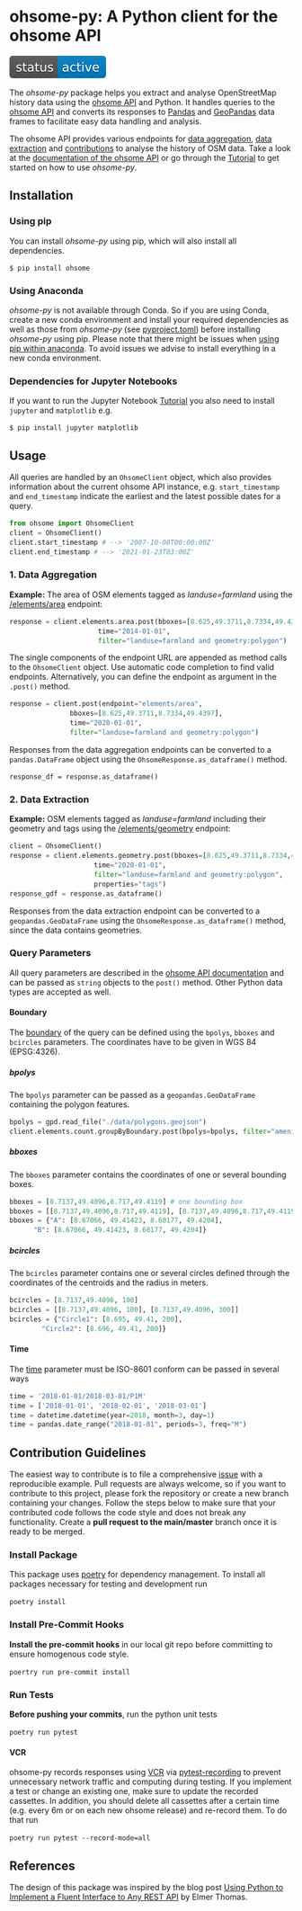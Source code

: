 # ohsome-py: A Python client for the ohsome API

[![status: active](https://github.com/GIScience/badges/raw/master/status/active.svg)](https://github.com/GIScience/badges#active)

The *ohsome-py* package helps you extract and analyse OpenStreetMap history data using the [ohsome API](https://docs.ohsome.org/ohsome-api/v1/) and Python. It handles queries to the [ohsome API](https://docs.ohsome.org/ohsome-api/v1/) and converts its responses to [Pandas](https://pandas.pydata.org/) and [GeoPandas](https://geopandas.org/) data frames to facilitate easy data handling and analysis.

The ohsome API provides various endpoints for [data aggregation](https://api.ohsome.org/v1/swagger-ui.html?urls.primaryName=Data%20Aggregation), [data extraction](https://api.ohsome.org/v1/swagger-ui.html?urls.primaryName=dataExtraction) and [contributions](https://api.ohsome.org/v1/swagger-ui.html?urls.primaryName=Contributions) to analyse the history of OSM data. Take a look at the [documentation of the ohsome API](https://docs.ohsome.org/ohsome-api/stable) or go through the [Tutorial](https://github.com/GIScience/ohsome-py/blob/master/notebooks/Tutorial.ipynb) to get started on how to use *ohsome-py*.

## Installation

### Using pip

You can install *ohsome-py* using pip, which will also install all dependencies.

```
$ pip install ohsome
```

### Using Anaconda

*ohsome-py* is not available through Conda. So if you are using Conda, create a new conda environment and install your required dependencies as well as those from *ohsome-py* (see [pyproject.toml](pyproject.toml)) before installing *ohsome-py* using pip. Please note that there might be issues when [using pip within anaconda](https://www.anaconda.com/blog/using-pip-in-a-conda-environment). To avoid issues we advise to install everything in a new conda environment.

### Dependencies for Jupyter Notebooks

If you want to run the Jupyter Notebook [Tutorial](https://github.com/GIScience/ohsome-py/blob/master/notebooks/Tutorial.ipynb) you also need to install `jupyter` and `matplotlib` e.g.

```
$ pip install jupyter matplotlib
```

## Usage

All queries are handled by an `OhsomeClient` object, which also provides information about the current ohsome API instance, e.g. `start_timestamp` and `end_timestamp` indicate the earliest and the latest possible dates for a query.

``` python
from ohsome import OhsomeClient
client = OhsomeClient()
client.start_timestamp # --> '2007-10-08T00:00:00Z'
client.end_timestamp # --> '2021-01-23T03:00Z'
```

### 1. Data Aggregation

**Example:** The area of OSM elements tagged as _landuse=farmland_ using the [/elements/area](https://api.ohsome.org/v1/swagger-ui.html?urls.primaryName=Data%20Aggregation#/Elements%20Area/area_1) endpoint:

``` python
response = client.elements.area.post(bboxes=[8.625,49.3711,8.7334,49.4397],
				      time="2014-01-01",
				      filter="landuse=farmland and geometry:polygon")
```

The single components of the endpoint URL are appended as method calls to the `OhsomeClient` object. Use automatic code completion to find valid endpoints. Alternatively, you can define the endpoint as argument in the `.post()` method.

``` python
response = client.post(endpoint="elements/area",
		       bboxes=[8.625,49.3711,8.7334,49.4397],
		       time="2020-01-01",
		       filter="landuse=farmland and geometry:polygon")
```

Responses from the data aggregation endpoints can be converted to a `pandas.DataFrame` object using the `OhsomeResponse.as_dataframe()` method.

```
response_df = response.as_dataframe()
```

### 2. Data Extraction

**Example:** OSM elements tagged as _landuse=farmland_ including their geometry and tags using the [/elements/geometry](https://api.ohsome.org/v1/swagger-ui.html?urls.primaryName=Data%20Extraction#/Data%20Extraction/elementsGeometry_1) endpoint:

``` python
client = OhsomeClient()
response = client.elements.geometry.post(bboxes=[8.625,49.3711,8.7334,49.4397],
					 time="2020-01-01",
					 filter="landuse=farmland and geometry:polygon",
					 properties="tags")
response_gdf = response.as_dataframe()
```

Responses from the data extraction endpoint can be converted to a `geopandas.GeoDataFrame`  using the `OhsomeResponse.as_dataframe()` method, since the data contains geometries.

### Query Parameters

All query parameters are described in the [ohsome API documentation](https://docs.ohsome.org/ohsome-api/stable) and can be passed as `string` objects to the `post()` method. Other Python data types are accepted as well.

#### Boundary

The [boundary](https://docs.ohsome.org/ohsome-api/stable/boundaries.html) of the query can be defined using the `bpolys`, `bboxes` and `bcircles` parameters. The coordinates have to be given in WGS 84 (EPSG:4326).

##### bpolys

The `bpolys` parameter can be passed as a `geopandas.GeoDataFrame` containing the polygon features.

``` python
bpolys = gpd.read_file("./data/polygons.geojson")
client.elements.count.groupByBoundary.post(bpolys=bpolys, filter="amenity=restaurant")
```

##### bboxes

The `bboxes` parameter contains the coordinates of one or several bounding boxes.

``` python
bboxes = [8.7137,49.4096,8.717,49.4119] # one bounding box
bboxes = [[8.7137,49.4096,8.717,49.4119], [8.7137,49.4096,8.717,49.4119]]
bboxes = {"A": [8.67066, 49.41423, 8.68177, 49.4204],
	  "B": [8.67066, 49.41423, 8.68177, 49.4204]}
```

##### bcircles

The `bcircles` parameter contains one or several circles defined through the coordinates of the centroids and the radius in meters.

```python
bcircles = [8.7137,49.4096, 100]
bcircles = [[8.7137,49.4096, 100], [8.7137,49.4096, 300]]
bcircles = {"Circle1": [8.695, 49.41, 200],
	    "Circle2": [8.696, 49.41, 200]}
```

#### Time

The [time](https://docs.ohsome.org/ohsome-api/stable/time.html) parameter must be ISO-8601 conform can be passed in several ways

```python
time = '2018-01-01/2018-03-01/P1M'
time = ['2018-01-01', '2018-02-01', '2018-03-01']
time = datetime.datetime(year=2018, month=3, day=1)
time = pandas.date_range("2018-01-01", periods=3, freq="M")
```

## Contribution Guidelines

The easiest way to contribute is to file a comprehensive [issue](https://github.com/GIScience/ohsome-py/issues) with a reproducible example. Pull requests are always welcome, so if you want to contribute to this project, please fork the repository or create a new branch containing your changes. Follow the steps below to make sure that your contributed code follows the code style and does not break any functionality. Create a **pull request to the main/master** branch once it is ready to be merged.

### Install Package

This package uses [poetry](https://python-poetry.org/) for dependency management. To install all packages necessary for testing and development run

`poetry install`

### Install Pre-Commit Hooks

**Install the pre-commit hooks** in our local git repo before committing to ensure homogenous code style.

`poertry run pre-commit install`

### Run Tests

**Before pushing your commits**, run the python unit tests

`poetry run pytest`

#### VCR

ohsome-py records responses using [VCR](https://vcrpy.readthedocs.io/en/latest/) via [pytest-recording](https://github.com/kiwicom/pytest-recording) to prevent unnecessary network traffic and computing during testing. If you implement a test or change an existing one, make sure to update the recorded cassettes. In addition, you should delete all cassettes after a certain time (e.g. every 6m or on each new ohsome release) and re-record them. To do that run

`poetry run pytest --record-mode=all`

## References

The design of this package was inspired by the blog post [Using Python to Implement a Fluent Interface to Any REST API](https://sendgrid.com/blog/using-python-to-implement-a-fluent-interface-to-any-rest-api/) by Elmer Thomas.
